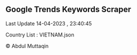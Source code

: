 

## Google Trends Keywords Scraper 
 
Last Update 14-04-2023 , 23:40:45

Country List :
VIETNAM.json



© Abdul Muttaqin 
